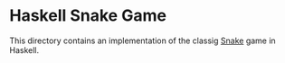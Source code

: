 # Haskell Snake Game

This directory contains an implementation of the classig [Snake](https://en.wikipedia.org/wiki/Snake_(video_game_genre)) game in Haskell.